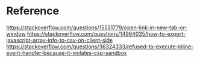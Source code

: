 # Reference
https://stackoverflow.com/questions/15551779/open-link-in-new-tab-or-window
https://stackoverflow.com/questions/14964035/how-to-export-javascript-array-info-to-csv-on-client-side
https://stackoverflow.com/questions/36324333/refused-to-execute-inline-event-handler-because-it-violates-csp-sandbox